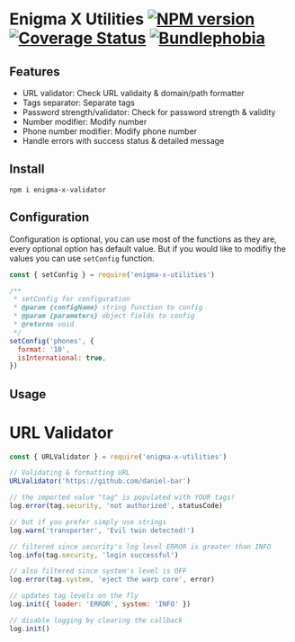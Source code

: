 # Enigma X Utilities [![NPM version][npm-image]][npm-url] [![Coverage Status](https://coveralls.io/repos/github/rmartone/missionlog/badge.svg?branch=master)](https://coveralls.io/github/rmartone/missionlog?branch=master) [![Bundlephobia](https://badgen.net/bundlephobia/minzip/missionlog)](https://bundlephobia.com/result?p=missionlog)

[npm-image]: https://img.shields.io/npm/v/missionlog.svg?style=flat
[npm-url]: https://www.npmjs.com/package/missionlog

## Features

- URL validator: Check URL validaity & domain/path formatter
- Tags separator: Separate tags
- Password strength/validator: Check for password strength & validity
- Number modifier: Modify number
- Phone number modifier: Modify phone number
- Handle errors with success status & detailed message

## Install

```shell
npm i enigma-x-validator
```

## Configuration

Configuration is optional, you can use most of the functions as they are, every optional option has default value.
But if you would like to modifiy the values you can use `setConfig` function.

```javascript
const { setConfig } = require('enigma-x-utilities')

/**
 * setConfig for configuration
 * @param {configName} string function to config
 * @param {parameters} object fields to config
 * @returns void
 */
setConfig('phones', {
  format: '10',
  isInternational: true,
})
```

## Usage

# URL Validator

```javascript
const { URLValidator } = require('enigma-x-utilities')

// Validating & formatting URL
URLValidator('https://github.com/daniel-bar')

// the imported value "tag" is populated with YOUR tags!
log.error(tag.security, 'not authorized', statusCode)

// but if you prefer simply use strings
log.warn('transporter', 'Evil twin detected!')

// filtered since security's log level ERROR is greater than INFO
log.info(tag.security, 'login successful')

// also filtered since system's level is OFF
log.error(tag.system, 'eject the warp core', error)

// updates tag levels on the fly
log.init({ loader: 'ERROR', system: 'INFO' })

// disable logging by clearing the callback
log.init()
```
